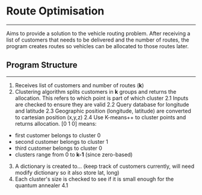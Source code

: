 # Route Optimisation

***

Aims to provide a solution to the vehicle routing problem.
After receiving a list of customers that needs to be delivered and the number of routes, the program creates routes so vehicles can be allocated to those routes later.
 
## Program Structure
***
1. Receives list of customers and number of routes (**k**)
2. Clustering algorithm splits customers in **k** groups and returns the allocation. This refers to which point is part of which cluster
2.1 Inputs are checked to ensure they are valid
2.2 Query database for longitude and latitude
2.3 Geographic position (longitude, latitude) are converted to cartesian position (x,y,z)
2.4 Use K-means++ to cluster points and returns allocation. 
[0 1 0] means: 
* first customer belongs to cluster 0 
* second customer belongs to cluster 1
* third customer belongs to cluster 0
* clusters range from 0 to **k-1** (since zero-based)
3. A dictionary is created to... (keep track of customers currently, will need modify dictionary so it also store lat, long)
4. Each cluster's size is checked to see if it is small enough for the quantum annealer
4.1